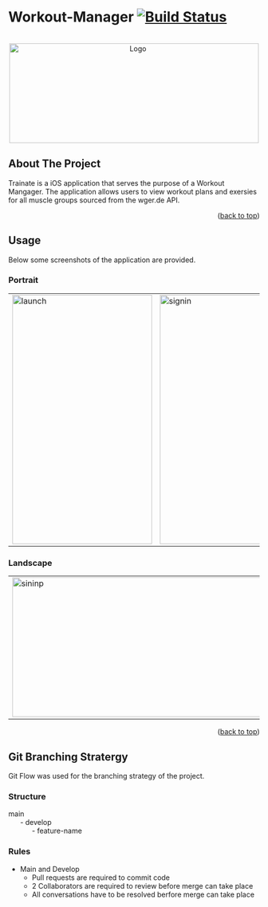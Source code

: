 # Workout-Manager [![Build Status](https://app.bitrise.io/app/fd3787471e739985/status.svg?token=YSANg8XgQhPCBDvIHmiaUQ&branch=master)](https://app.bitrise.io/app/fd3787471e739985)

<div id="top"></div>



<!-- PROJECT LOGO -->
<br />
<div align="center">
  
  <a>
    <img src="https://user-images.githubusercontent.com/100220689/159274067-dfeee2d8-a17b-4d4e-a201-183a9f6d81e1.png" alt="Logo" width="500" height="200">
  </a>
</div>

<!-- ABOUT THE PROJECT -->
## About The Project

Trainate is a iOS application that serves the purpose of a Workout Mangager. The application allows users to view workout plans and exersies for all muscle groups sourced from the wger.de API. 

<p align="right">(<a href="#top">back to top</a>)</p>

<!-- USAGE EXAMPLES -->
## Usage

Below some screenshots of the application are provided. 

### Portrait
<table>
   <tr>
    <td>
      <img alt="launch"  src="https://user-images.githubusercontent.com/100220689/159281758-32f83d9f-635f-43a9-a562-55f3bf405d06.png" alt="1"
           width="280px" height ="500px" >
     </td>
     <td>
         <img alt="signin" src="https://user-images.githubusercontent.com/100220689/159281782-840dc7b1-5ee4-4a7c-b2cd-5aa0f08cfa6e.png" alt="1" width = "280px" height ="500px" >
     </td> 
     <td><img alt="landing" src="https://user-images.githubusercontent.com/100220689/159281801-7bc8825e-6cea-4315-9550-36a493360205.png" alt="1" width = "280px" height ="500px"></td> 
</table>

### Landscape
<table>
    <tr>
    <td>
      <img alt="sininp"  src="https://user-images.githubusercontent.com/100220689/159282393-e2fd2f8a-7d63-4bc1-bd1f-c9da12990354.png" alt="1"
           width="500px" height = "280px" >
     </td>
     <td>
         <img alt="landscape" src="https://user-images.githubusercontent.com/100220689/159282415-75a96bde-bc7c-4d37-b70b-234374af5c7e.png" alt="1" width ="500px" height ="280px" >
     </td> 
  </tr>
</table>

<p align="right">(<a href="#top">back to top</a>)</p>



## Git Branching Stratergy
Git Flow was used for the branching strategy of the project. 
### Structure
main
</br>
&nbsp;&nbsp;&nbsp;&nbsp;&nbsp;&nbsp;- develop
</br>
&nbsp;&nbsp;&nbsp;&nbsp;&nbsp;&nbsp;&nbsp;&nbsp;&nbsp;&nbsp;&nbsp;&nbsp;- feature-name
### Rules 
* Main and Develop
  * Pull requests are required to commit code 
  * 2 Collaborators are required to review before merge can take place
  * All conversations have to be resolved berfore merge can take place   



